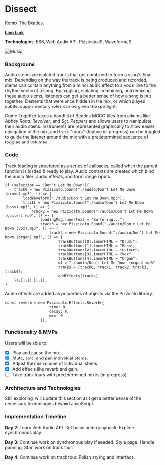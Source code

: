 # Dissect
Remix The Beatles. 

**[Live Link](https://gdjohnson.github.io/Dissect)**

**Technologies**: ES6, Web Audio API, PizzicatoJS, WaveformJS.

![Music](https://github.com/gdjohnson/gdjohnson.github.io/blob/master/dev/img/Dissect%202.png)

### Background

Audio stems are isolated tracks that get combined to form a song's final mix. Depending on the way the track is being produced and recorded, stems can contain anything from a minor audio effect to a vocal line to the rhythm sectin of a song. By toggling, isolating, combining, and remixing these audio stems, listeners can get a better sense of how a song is put together. Elements that were once hidden in the mix, or which played subtle, supplementary roles can be given the spotlight.

Come Together takes a handful of Beatles MOGG files from albums like _Abbey Road_, _Revolver_, and _Sgt. Peppers_ and allows users to manipulate their audio stems. Instruments are represented graphically to allow easier navigation of the mix, and track "tours" (feature in-progress) can be toggled to guide the listener around the mix with a predetermined sequence of toggles and volumes.

### Code
Track loading is structured as a series of callbacks, called when the parent function is loaded & ready to play. Audio contexts are created which bind the audio files, audio effects, and form range inputs.

```
if (selection == "Don't Let Me Down"){
    track0 = new Pizzicato.Sound("./audio/Don't Let Me Down (drums).mp3", () => {
        loadWaveform("./audio/Don't Let Me Down.mp3");
        track1 = new Pizzicato.Sound("./audio/Don't Let Me Down (bass).mp3", () => {
            track2 = new Pizzicato.Sound("./audio/Don't Let Me Down (guitar).mp3", () => {
                loadingMsg.innerText = "Buffering...";
                track3 = new Pizzicato.Sound("./audio/Don't Let Me Down (vox).mp3", () => {
                    track4 = new Pizzicato.Sound("./audio/Don't Let Me Down (organ).mp3", () => {
                        trackButtons[0].innerHTML = "Drums";
                        trackButtons[1].innerHTML = "Bass";
                        trackButtons[2].innerHTML = "Guitar";
                        trackButtons[3].innerHTML = "Vox";
                        trackButtons[4].innerHTML = "Organ";
                        wf = "./audio/Don't Let Me Down (organ).mp3"
                        tracks = [track0, track1, track2, track3, track4];
                        addEffects(tracks);
    });});});});});
}
```
Audio effects are added as properties of objects via the Pizzicato library.
```
const reverb = new Pizzicato.Effects.Reverb({
                    time: 0, 
                    decay: 0, 
                    mix: 0
                });
```

### Functionality & MVPs

Users will be able to:
- [x] Play and pause the mix.
- [x] Mute, solo, and pan individual stems.
- [x] Adjust the mix volume of individual stems.
- [x] Add effects like reverb and gain.
- [ ] Take track tours with predetermined mixes (in progress).

### Architecture and Technologies

Still exploring; will update this section as I get a better sense of the necessary technologies beyond JavaScript.

### Implementation Timeline

**Day 2**: Learn Web Audio API. Get basic audio playback. Explore synchronous play.

**Day 3**: Continue work on synchronous play if needed. Style page. Handle panning. Start work on track tour.

**Day 4**: Continue work on track tour. Polish styling and interface.
